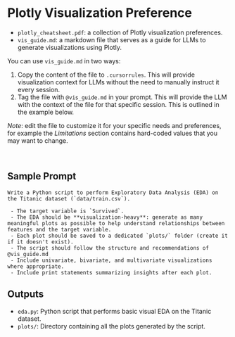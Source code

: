 # Plotly Visualization Preference


 - `plotly_cheatsheet.pdf`: a collection of Plotly visualization preferences.
 - `vis_guide.md`: a markdown file that serves as a guide for LLMs to generate visualizations using Plotly.

You can use `vis_guide.md` in two ways:

1. Copy the content of the file to `.cursorrules`. This will provide visualization context for LLMs without the need to manually instruct it every session. 
2. Tag the file with `@vis_guide.md` in your prompt. This will provide the LLM with the context of the file for that specific session. This is outlined in the example below.


*Note*: edit the file to customize it for your specific needs and preferences, for example the *Limitations* section contains hard-coded values that you may want to change.

<br>

## Sample Prompt

```
Write a Python script to perform Exploratory Data Analysis (EDA) on the Titanic dataset (`data/train.csv`).  

 - The target variable is `Survived`.
 - The EDA should be **visualization-heavy**: generate as many meaningful plots as possible to help understand relationships between features and the target variable.
 - Each plot should be saved to a dedicated `plots/` folder (create it if it doesn't exist).
 - The script should follow the structure and recommendations of @vis_guide.md
 - Include univariate, bivariate, and multivariate visualizations where appropriate.
 - Include print statements summarizing insights after each plot.
 ```

 ## Outputs

   * `eda.py`: Python script that performs basic visual EDA on the Titanic dataset.
   * `plots/`: Directory containing all the plots generated by the script.
   